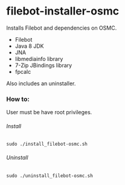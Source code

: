 # filebot-installer-osmc

Installs Filebot and dependencies on OSMC.
- Filebot
- Java 8 JDK
- JNA
- libmediainfo library
- 7-Zip JBindings library
- fpcalc

Also includes an uninstaller.

### How to:
User must be have root privileges.

###### Install
`sudo ./install_filebot-osmc.sh`

###### Uninstall
`sudo ./uninstall_filebot-osmc.sh`
